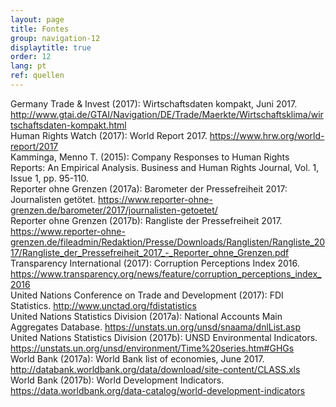 ```yaml
---
layout: page
title: Fontes
group: navigation-12
displaytitle: true
order: 12
lang: pt
ref: quellen
---
```

<div class="content">
<div class="source">
    Germany Trade & Invest (2017): Wirtschaftsdaten kompakt, Juni 2017. <a href="http://www.gtai.de/GTAI/Navigation/DE/Trade/Maerkte/Wirtschaftsklima/wirtschaftsdaten-kompakt.html">http://www.gtai.de/GTAI/Navigation/DE/Trade/Maerkte/Wirtschaftsklima/wirtschaftsdaten-kompakt.html</a>
</div>
<div class="source">
    Human Rights Watch (2017): World Report 2017. <a href="https://www.hrw.org/world-report/2017">https://www.hrw.org/world-report/2017</a>
</div>
<div class="source">
    Kamminga, Menno T. ‎(2015): Company Responses to Human Rights Reports: An Empirical Analysis. Business and Human Rights Journal, Vol. 1, Issue 1, pp. 95-110.
</div>
<div class="source">
    Reporter ohne Grenzen (2017a): Barometer der Pressefreiheit 2017: Journalisten getötet. <a href="https://www.reporter-ohne-grenzen.de/barometer/2017/journalisten-getoetet/">https://www.reporter-ohne-grenzen.de/barometer/2017/journalisten-getoetet/</a>
</div>
<div class="source">
    Reporter ohne Grenzen (2017b): Rangliste der Pressefreiheit 2017. <a href="https://www.reporter-ohne-grenzen.de/fileadmin/Redaktion/Presse/Downloads/Ranglisten/Rangliste_2017/Rangliste_der_Pressefreiheit_2017_-_Reporter_ohne_Grenzen.pdf">https://www.reporter-ohne-grenzen.de/fileadmin/Redaktion/Presse/Downloads/Ranglisten/Rangliste_2017/Rangliste_der_Pressefreiheit_2017_-_Reporter_ohne_Grenzen.pdf</a>
</div>
<div class="source">
    Transparency International (2017): Corruption Perceptions Index 2016. <a href="https://www.transparency.org/news/feature/corruption_perceptions_index_2016">https://www.transparency.org/news/feature/corruption_perceptions_index_2016</a>
</div>
<div class="source">
    United Nations Conference on Trade and Development (2017): FDI Statistics. <a href="http://www.unctad.org/fdistatistics">http://www.unctad.org/fdistatistics</a>
</div>
<div class="source">
    United Nations Statistics Division (2017a): National Accounts Main Aggregates Database. <a href="https://unstats.un.org/unsd/snaama/dnlList.asp">https://unstats.un.org/unsd/snaama/dnlList.asp</a>
</div>
<div class="source">
    United Nations Statistics Division (2017b): UNSD Environmental Indicators. <a href="https://unstats.un.org/unsd/environment/Time%20series.htm#GHGs">https://unstats.un.org/unsd/environment/Time%20series.htm#GHGs</a>
</div>
<div class="source">
    World Bank (2017a): World Bank list of economies, June 2017. <a href="http://databank.worldbank.org/data/download/site-content/CLASS.xls">http://databank.worldbank.org/data/download/site-content/CLASS.xls</a>
</div>
<div class="source">
    World Bank (2017b): World Development Indicators. <a href="https://data.worldbank.org/data-catalog/world-development-indicators">https://data.worldbank.org/data-catalog/world-development-indicators</a>
</div>
</div>
